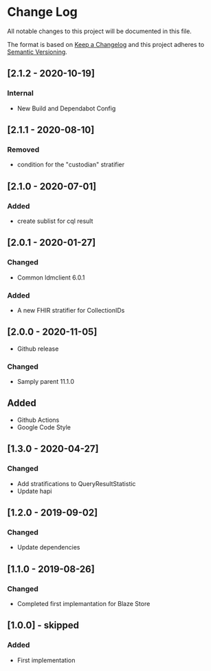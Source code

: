 # Change Log
All notable changes to this project will be documented in this file.

The format is based on [Keep a Changelog](http://keepachangelog.com/)
and this project adheres to [Semantic Versioning](http://semver.org/).

## [2.1.2 - 2020-10-19]
### Internal
- New Build and Dependabot Config

## [2.1.1 - 2020-08-10]
### Removed
- condition for the "custodian" stratifier

## [2.1.0 - 2020-07-01]
### Added
- create sublist for cql result

## [2.0.1 - 2020-01-27]
### Changed
- Common ldmclient 6.0.1
### Added
- A new FHIR stratifier for CollectionIDs
 
## [2.0.0 - 2020-11-05]
- Github release
### Changed
- Samply parent 11.1.0
## Added
- Github Actions
- Google Code Style

## [1.3.0 - 2020-04-27]
### Changed
- Add stratifications to QueryResultStatistic
- Update hapi

## [1.2.0 - 2019-09-02]
### Changed
- Update dependencies

## [1.1.0 - 2019-08-26]
### Changed
- Completed first implemantation for Blaze Store

## [1.0.0] - skipped
### Added
- First implementation
